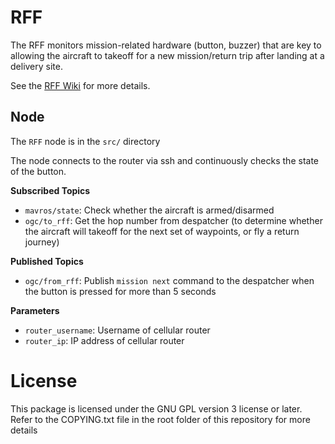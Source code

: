 # RFF

The RFF monitors mission-related hardware (button, buzzer) that are key to allowing the aircraft to takeoff for a new mission/return trip after landing at a delivery site.

See the [RFF Wiki](https://github.com/yonahbox/Yonah_ROS_packages/wiki/RFF) for more details.

## Node

The `RFF` node is in the `src/` directory

The node connects to the router via ssh and continuously checks the state of the button.

**Subscribed Topics**

* `mavros/state`: Check whether the aircraft is armed/disarmed
* `ogc/to_rff`: Get the hop number from despatcher (to determine whether the aircraft will takeoff for the next set of waypoints, or fly a return journey)

**Published Topics**

* `ogc/from_rff`: Publish `mission next` command to the despatcher when the button is pressed for more than 5 seconds

**Parameters**

* `router_username`: Username of cellular router
* `router_ip`: IP address of cellular router

# License

This package is licensed under the GNU GPL version 3 license or later. Refer to the COPYING.txt file in the root folder of this repository for more details
